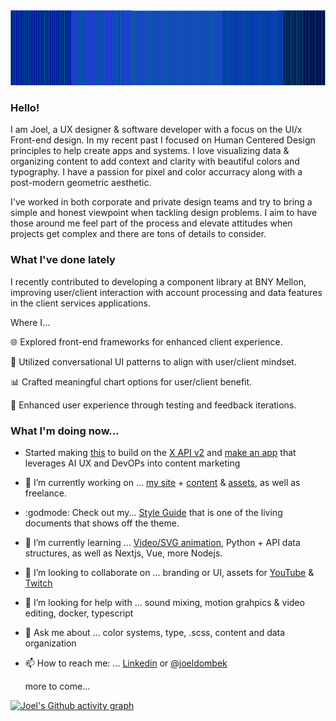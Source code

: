 <a href="http://joeldom.github.io/redesign/sandbox/" target="_blank">
  <img class="aligncenter" alt="Joel Dombek Design 2022" src="https://raw.githubusercontent.com/joeldom/asset/main/twitter-header.png" width="847" height="120" />
</a>

### Hello!

I am Joel, a UX designer & software developer with a focus on the UI/x Front-end design. In my recent past I focused on Human Centered Design principles to help create apps and systems. I love visualizing data & organizing content to add context and clarity with beautiful colors and typography. I have a passion for pixel and color accurracy along with a post-modern geometric aesthetic. 

I've worked in both corporate and private design teams and try to bring a simple and honest viewpoint when tackling design problems. I aim to have those around me feel part of the process and elevate attitudes when projects get complex and there are tons of details to consider. 

### What I've done lately 
I recently contributed to developing a component library at BNY Mellon, improving user/client interaction with account processing and data features in the client services applications.

Where I...

🌐 Explored front-end frameworks for enhanced client experience.

💬 Utilized conversational UI patterns to align with user/client mindset.

📊 Crafted meaningful chart options for user/client benefit.

🔄 Enhanced user experience through testing and feedback iterations.


<!--
https://www.linkedin.com/in/joel-dombek-6b056828/
https://www.instagram.com/joeld/
https://www.twitch.tv/joeldombek
https://codepen.io/joeldom
http://joeldom.github.io/
http://joeldom.github.io/redesign/
https://joeldom.github.io/resume/
https://joeldom.github.io/style-guide/

**joeldom/joeldom** is a ✨ _special_ ✨ repository because its `README.md` (this file) appears on your GitHub profile.

Tools I Use

General

    Firefox as primary browser
    Fantastical for calendars
    Slack & Discord for VC chat

Design

    Figma for design and prototyping
    Photoshop for image processing & editing
    Lightroom or NoMacs for batch image processing

Development

    Atom & VSCode for coding or writing
    GitKraken for version control
    
Video

    OBS for recording
    VLC for viewing and testing
    After Effects for editing


Here are some ideas to get you started:

- 🔭 I’m currently working on ...
- 🌱 I’m currently learning ...
- 👯 I’m looking to collaborate on ...
- 🤔 I’m looking for help with ...
- 💬 Ask me about ...
- 📫 How to reach me: ...
- 😄 Pronouns: ...
- ⚡ Fun fact: ...
-->

### What I'm doing now...

- Started making [this](https://x.com/ecco_exo) to build on the [X API v2](https://docs.x.com/fundamentals/authentication/guides/v2-authentication-mapping) and [make an app](https://developer.x.com/en/portal/projects/1948798860660260864/apps) that leverages AI UX and DevOPs into content marketing
- 🔭 I’m currently working on ... <a href="https://joeldom.github.io/redesign/" target="_blank">my site</a> + [content](https://github.com/joeldom/redesign/blob/gh-pages/about/content.md) & [assets](https://github.com/joeldom/asset), as well as freelance.
- :godmode: Check out my... [Style Guide](https://joeldom.github.io/style-guide/) that is one of the living documents that shows off the theme.
- 🌱 I’m currently learning ... <a href="https://joeldom.github.io/redesign/sandbox" target="_blank">Video/SVG animation</a>, Python + API data structures, as well as Nextjs, Vue, more Nodejs.
- 👯 I’m looking to collaborate on ... branding or UI, assets for <a href="https://www.youtube.com/@JoelDombek/" target="_blank">YouTube</a> & <a href="https://www.twitch.tv/joeldombek" target="_blank">Twitch</a>
- 🤔 I’m looking for help with ... sound mixing, motion grahpics & video editing, docker, typescript
- 💬 Ask me about ... color systems, type, .scss, content and data organization
- 📫 How to reach me: ... <a href="https://www.linkedin.com/in/joel-dombek-6b056828/" target="_blank">Linkedin</a> or <a href="https://twitter.com/joeldombek" target="_blank">@joeldombek</a>

  more to come...
  
[![Joel's Github activity graph](https://github-readme-activity-graph.vercel.app/graph?username=joeldom&theme=dracula)](https://github.com/joeldom/github-readme-activity-graph)

